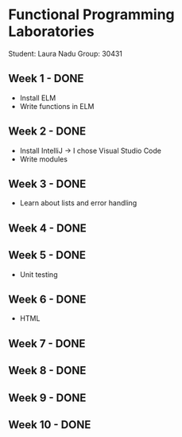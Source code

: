 # Functional Programming Laboratories

Student: Laura Nadu
Group: 30431

## Week 1 - DONE

- Install ELM
- Write functions in ELM

## Week 2 - DONE

- Install IntelliJ -> I chose Visual Studio Code
- Write modules

## Week 3 - DONE

- Learn about lists and error handling

## Week 4 - DONE

## Week 5 - DONE

- Unit testing

## Week 6 - DONE

- HTML

## Week 7 - DONE

## Week 8 - DONE

## Week 9 - DONE

## Week 10 - DONE

